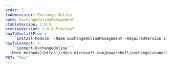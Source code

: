 ```yaml
---
order: 1
toAdminister: Exchange Online
name: ExchangeOnlineManagement
stableVersion: 2.0.5
previewVersion: 2.0.6-Preview7
howToInstallPre: >
  ```Install-Module  -Name ExchangeOnlineManagement -RequiredVersion 2.0.6-Preview5 -AllowPrerelease```
howToConnect: >
  ```Connect-ExchangeOnline```
  [More methods](https://docs.microsoft.com/powershell/exchange/connect-to-exchange-online-powershell?view=exchange-ps#connect-to-exchange-online-powershell-using-modern-authentication-with-or-without-mfa)
PS7: "Yes"
---
```

